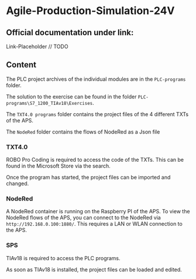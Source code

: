 # Agile-Production-Simulation-24V

## Official documentation under link:

Link-Placeholder // TODO

## Content

The PLC project archives of the individual modules are in the `PLC-programs` folder.

The solution to the exercise can be found in the folder `PLC-programs\S7_1200_TIAv18\Exercises`.

The `TXT4.0 programs` folder contains the project files of the 4 different TXTs of the APS.

The `NodeRed` folder contains the flows of NodeRed as a Json file

### TXT4.0

ROBO Pro Coding is required to access the code of the TXTs. This can be found in the Microsoft Store via the search.

Once the program has started, the project files can be imported and changed.

### NodeRed

A NodeRed container is running on the Raspberry PI of the APS. To view the NodeRed flows of the APS, you can connect to the NodeRed via `http://192.168.0.100:1880/`. This requires a LAN or WLAN connection to the APS.

### SPS

TIAv18 is required to access the PLC programs.

As soon as TIAv18 is installed, the project files can be loaded and edited.
